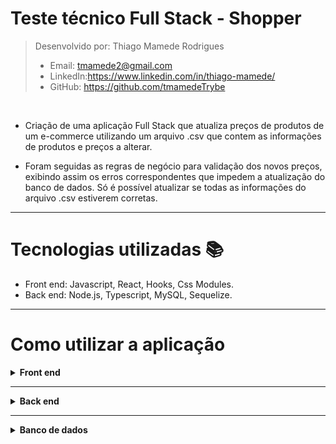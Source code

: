 # Teste técnico Full Stack - Shopper

> Desenvolvido por: Thiago Mamede Rodrigues
> - Email: tmamede2@gmail.com
> - LinkedIn:https://www.linkedin.com/in/thiago-mamede/
> - GitHub: https://github.com/tmamedeTrybe


<br />

- Criação de uma aplicação Full Stack que atualiza preços de produtos de um e-commerce utilizando um arquivo .csv que contem as informações de produtos e preços a alterar.

- Foram seguidas as regras de negócio para validação dos novos preços, exibindo assim os erros correspondentes que impedem a atualização do banco de dados. Só é possível atualizar se todas as informações do arquivo .csv estiverem corretas.

---

# Tecnologias utilizadas :books:

- Front end: Javascript, React, Hooks, Css Modules.
- Back end: Node.js, Typescript, MySQL, Sequelize.

---

# Como utilizar a aplicação

<details>
  <summary><strong> Front end </strong></summary><br>

  - Após clonar o repositório, acesse a pasta `/shopper/frontend`.
  - Digite o comando `npm install` no terminal.
  - Em seguida digite o comando `npm start`.
  - A aplicação irá rodar no endereço `http://localhost:3000/products`.
</details>

---

<details>
  <summary><strong> Back end </strong></summary><br>

  - Após clonar o repositório e acesse a pasta `/shopper/backend`.
  - Digite o comando `npm install` no terminal.
  - Em seguida digitar o comando `npm run dev`.
</details>

---

<details>
  <summary><strong> Banco de dados </strong></summary><br>

  - Segue abaixo script para criar e popular o banco de dados
  
  CREATE DATABASE ShopperDB;

CREATE TABLE products 
( 
	code bigint PRIMARY KEY, # CODIGO DO PRODUTO 
	name varchar(100) NOT NULL, # NOME DO PRODUTO
	cost_price decimal(9,2) NOT NULL, # CUSTO DO PRODUTO
	sales_price decimal(9,2) NOT NULL # PRECO DE VENDA DO PRODUTO
);

INSERT INTO products VALUES (16,'AZEITE  PORTUGUES  EXTRA VIRGEM GALLO 500ML',18.44,20.49);
INSERT INTO products VALUES (18,'BEBIDA ENERGETICA VIBE 2L',8.09,8.99);
INSERT INTO products VALUES (19,'ENERGETICO  RED BULL ENERGY DRINK 250ML',6.56,7.29);
INSERT INTO products VALUES (20,'ENERGETICO RED BULL ENERGY DRINK 355ML',9.71,10.79);
INSERT INTO products VALUES (21,'BEBIDA ENERGETICA RED BULL RED EDITION 250ML',10.71,11.71);
INSERT INTO products VALUES (22,'ENERGETICO  RED BULL ENERGY DRINK SEM ACUCAR 250ML',6.74,7.49);
INSERT INTO products VALUES (23,'AGUA MINERAL BONAFONT SEM GAS 1,5L',2.15,2.39);
INSERT INTO products VALUES (24,'FILME DE PVC WYDA 28CMX15M',3.59,3.99);
INSERT INTO products VALUES (26,'ROLO DE PAPEL ALUMINIO WYDA 30CMX7,5M',5.21,5.79);
INSERT INTO products VALUES (1000,'BEBIDA ENERGETICA VIBE 2L - 6 UNIDADES',48.54,53.94);
INSERT INTO products VALUES (1010,'KIT ROLO DE ALUMINIO + FILME PVC WYDA',8.80,9.78);
INSERT INTO products VALUES (1020,'SUPER PACK RED BULL VARIADOS - 6 UNIDADES',51.81,57.00);

CREATE TABLE packs 
(
  id bigint AUTO_INCREMENT PRIMARY KEY, # id primario da tabela
  pack_id bigint NOT NULL,  # id do produto pack 
  product_id bigint NOT NULL, # id do produto componente
  qty bigint NOT NULL, # quantidade do produto componente no pack
  CONSTRAINT FOREIGN KEY (pack_id) REFERENCES products(code),
  CONSTRAINT FOREIGN KEY (product_id) REFERENCES products(code)
);

INSERT INTO packs (pack_id,product_id, qty) VALUES (1000,18,6);
INSERT INTO packs (pack_id,product_id, qty) VALUES (1010,24,1);
INSERT INTO packs (pack_id,product_id, qty) VALUES (1010,26,1);
INSERT INTO packs (pack_id,product_id, qty) VALUES (1020,19,3);
INSERT INTO packs (pack_id,product_id, qty) VALUES (1020,21,3);
  
</details>



